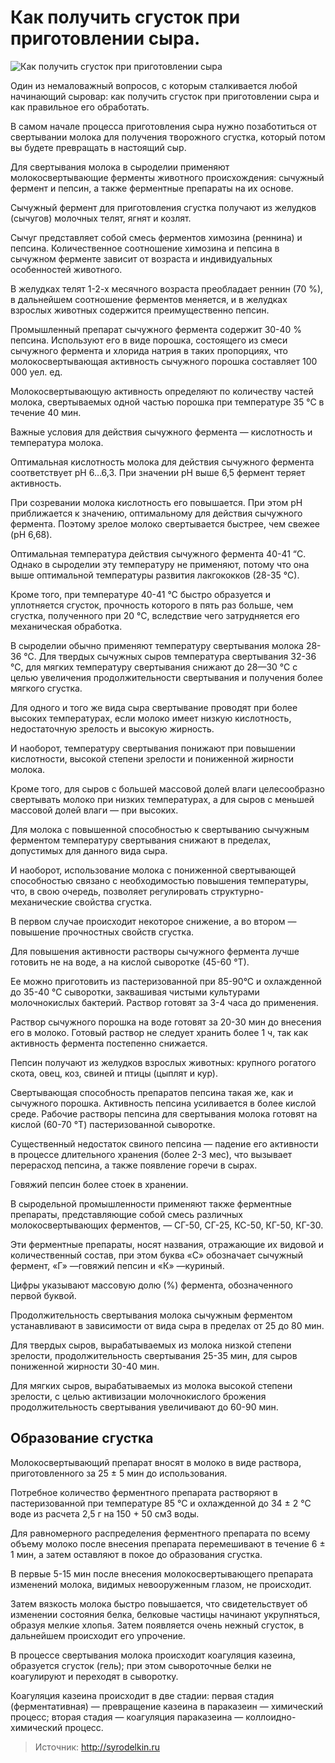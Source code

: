 # Как получить сгусток при приготовлении сыра.
![Как получить сгусток при приготовлении сыра](/images/Kulinar/Chesse/kak-poluchit-sgustok-pri-prigotovlenii-syra.jpg 'Как получить сгусток при приготовлении сыра')

Один из немаловажный вопросов, с которым сталкивается любой начинающий сыровар: как получить сгусток при приготовлении сыра и как правильное его обработать.

В самом начале процесса приготовления сыра нужно позаботиться от свертывании молока для получения творожного сгустка, который потом вы будете превращать в настоящий сыр.

Для свертывания молока в сыроделии применяют молокосвертывающие ферменты животного происхождения: сычужный фермент и пепсин, а также ферментные препараты на их основе.

Сычужный фермент для приготовления сгустка получают из желудков (сычугов) молочных телят, ягнят и козлят.

Сычуг представляет собой смесь ферментов химозина (реннина) и пепсина. Количественное соотношение химозина и пепсина в сычужном ферменте зависит от возраста и индивидуальных особенностей животного.

В желудках телят 1-2-х месячного возраста преобладает реннин (70 %), в дальнейшем соотношение ферментов меняется, и в желудках взрослых животных содержится преимущественно пепсин.

Промышленный препарат сычужного фермента содержит 30-40 % пепсина. Используют его в виде порошка, состоящего из смеси сычужного фермента и хлорида натрия в таких пропорциях, что молокосвертывающая активность сычужного порошка составляет 100 000 уел. ед.

Молокосвертывающую активность определяют по количеству частей молока, свертываемых одной частью порошка при температуре 35 °С в течение 40 мин.

Важные условия для действия сычужного фермента — кислотность и температура молока.

Оптимальная кислотность молока для действия сычужного фермента соответствует pH 6…6,3. При значении pH выше 6,5 фермент теряет активность.

При созревании молока кислотность его повышается. При этом pH приближается к значению, оптимальному для действия сычужного фермента. Поэтому зрелое молоко свертывается быстрее, чем свежее (pH 6,68).

Оптимальная температура действия сычужного фермента 40-41 “С. Однако в сыроделии эту температуру не применяют, потому что она выше оптимальной температуры развития лакгококков (28-35 °С).

Кроме того, при температуре 40-41 °С быстро образуется и уплотняется сгусток, прочность которого в пять раз больше, чем сгустка, полученного при 20 °С, вследствие чего затрудняется его механическая обработка.

В сыроделии обычно применяют температуру свертывания молока 28-36 °С. Для твердых сычужных сыров температура свертывания 32-36 °С, для мягких температуру свертывания снижают до 28—30 °С с целью увеличения продолжительности свертывания и получения более мягкого сгустка.

Для одного и того же вида сыра свертывание проводят при более высоких температурах, если молоко имеет низкую кислотность, недостаточную зрелость и высокую жирность.

И наоборот, температуру свертывания понижают при повышении кислотности, высокой степени зрелости и пониженной жирности молока.

Кроме того, для сыров с большей массовой долей влаги целесообразно свертывать молоко при низких температурах, а для сыров с меньшей массовой долей влаги — при высоких.

Для молока с повышенной способностью к свертыванию сычужным ферментом температуру свертывания снижают в пределах, допустимых для данного вида сыра.

И наоборот, использование молока с пониженной свертывающей способностью связано с необходимостью повышения температуры, что, в свою очередь, позволяет регулировать структурно-механические свойства сгустка.

В первом случае происходит некоторое снижение, а во втором — повышение прочностных свойств сгустка.

Для повышения активности растворы сычужного фермента лучше готовить не на воде, а на кислой сыворотке (45-60 °Т).

Ее можно приготовить из пастеризованной при 85-90°С и охлажденной до 35-40 °С сыворотки, заквашивая чистыми культурами молочнокислых бактерий. Раствор готовят за 3-4 часа до применения.

Раствор сычужного порошка на воде готовят за 20-30 мин до внесения его в молоко. Готовый раствор не следует хранить более 1 ч, так как активность фермента постепенно снижается.

Пепсин получают из желудков взрослых животных: крупного рогатого скота, овец, коз, свиней и птицы (цыплят и кур).

Свертывающая способность препаратов пепсина такая же, как и сычужного порошка. Активность пепсина усиливается в более кислой среде. Рабочие растворы пепсина для свертывания молока готовят на кислой (60-70 °Т) пастеризованной сыворотке.

Существенный недостаток свиного пепсина — падение его активности в процессе длительного хранения (более 2-3 мес), что вызывает перерасход пепсина, а также появление горечи в сырах.

Говяжий пепсин более стоек в хранении.

В сыродельной промышленности применяют также ферментные препараты, представляющие собой смесь различных молокосвертывающих ферментов, — СГ-50, СГ-25, КС-50, КГ-50, КГ-30.

Эти ферментные препараты, носят названия, отражающие их видовой и количественный состав, при этом буква «С» обозначает сычужный фермент, «Г» —говяжий пепсин и «К» —куриный.

Цифры указывают массовую долю (%) фермента, обозначенного первой буквой.

Продолжительность свертывания молока сычужным ферментом устанавливают в зависимости от вида сыра в пределах от 25 до 80 мин.

Для твердых сыров, вырабатываемых из молока низкой степени зрелости, продолжительность свертывания 25-35 мин, для сыров пониженной жирности 30-40 мин.

Для мягких сыров, вырабатываемых из молока высокой степени зрелости, с целью активизации молочнокислого брожения продолжительность свертывания увеличивают до 60-90 мин.

## Образование сгустка

Молокосвертывающий препарат вносят в молоко в виде раствора, приготовленного за 25 ± 5 мин до использования.

Потребное количество ферментного препарата растворяют в пастеризованной при температуре 85 °С и охлажденной до 34 ± 2 °С воде из расчета 2,5 г на 150 + 50 см3 воды.

Для равномерного распределения ферментного препарата по всему объему молоко после внесения препарата перемешивают в течение 6 ± 1 мин, а затем оставляют в покое до образования сгустка.

В первые 5-15 мин после внесения молокосвертывающего препарата изменений молока, видимых невооруженным глазом, не происходит.

Затем вязкость молока быстро повышается, что свидетельствует об изменении состояния белка, белковые частицы начинают укрупняться, образуя мелкие хлопья. Затем появляется очень нежный сгусток, в дальнейшем происходит его упрочение.

В процессе свертывания молока происходит коагуляция казеина, образуется сгусток (гель); при этом сывороточные белки не коагулируют и переходят в сыворотку.

Коагуляция казеина происходит в две стадии: первая стадия (ферментативная) — превращение казеина в параказеин — химический процесс; вторая стадия — коагуляция параказеина — коллоидно-химический процесс.

> Источник: http://syrodelkin.ru
